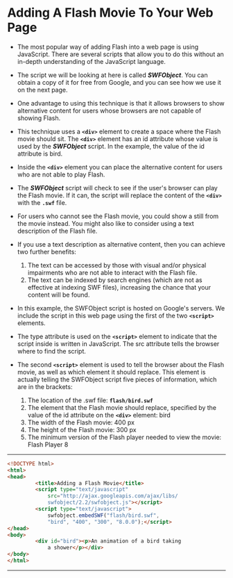 # Adding A Flash Movie To Your Web Page

- The most popular way of adding Flash into a web page is using JavaScript. There are several scripts that allow you to do this without an in-depth understanding of the JavaScript language.
- The script we will be looking at here is called ***SWFObject***. You can obtain a copy of it for free from Google, and you can see how we use it on the next page.
- One advantage to using this technique is that it allows browsers to show alternative content for users whose browsers are not capable of showing Flash.
- This technique uses a **`<div>`** element to create a space where the Flash movie should sit. The **`<div>`** element has an id attribute whose value is used by the ***SWFObject*** script. In the example, the value of the id attribute is bird.
- Inside the **`<div>`** element you can place the alternative content for users who are not able to play Flash.

- The ***SWFObject*** script will check to see if the user's browser can play the Flash movie. If it can, the script will replace the content of the **`<div>`** with the **`.swf`** file.
- For users who cannot see the Flash movie, you could show a still from the movie instead. You might also like to consider using a text description of the Flash file.
- If you use a text description as alternative content, then you can achieve two further benefits:
	1. The text can be accessed by those with visual and/or physical impairments who are not able to interact with the Flash file.
	2. The text can be indexed by search engines (which are not as effective at indexing SWF files), increasing the chance that your content will be found.

- In this example, the SWFObject script is hosted on Google's servers. We include the script in this web page using the first of the two **`<script>`** elements.
- The type attribute is used on the **`<script>`** element to indicate that the script inside is written in JavaScript. The src attribute tells the browser where to find the script.
- The second **`<script>`** element is used to tell the browser about the Flash movie, as well as which element it should replace. This element is actually telling the SWFObject script five pieces of information, which are in the brackets:
	1. The location of the .swf file: **`flash/bird.swf`**
	2. The element that the Flash movie should replace, specified by the value of the id attribute on the **`<div>`** element: bird
	3. The width of the Flash movie: 400 px
	4. The height of the Flash movie: 300 px
	5. The minimum version of the Flash player needed to view the movie: Flash Player 8
---

```html
<!DOCTYPE html>
<html>
<head>
		 <title>Adding a Flash Movie</title>
		 <script type="text/javascript"
			 src="http://ajax.googleapis.com/ajax/libs/
			 swfobject/2.2/swfobject.js"></script>
		 <script type="text/javascript">
			 swfobject.embedSWF("flash/bird.swf",
			 "bird", "400", "300", "8.0.0");</script>
</head>
<body>
		 <div id="bird"><p>An animation of a bird taking
			 a shower</p></div>
</body>
</html>
```

---
